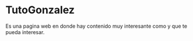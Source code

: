 # TutoGonzalez
Es una pagina web en donde hay contenido muy interesante como y que te pueda interesar.
